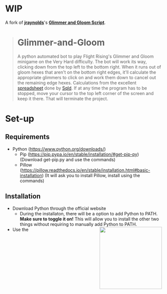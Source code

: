 # WIP

A fork of [**jraynolds**](https://github.com/jraynolds)'s [**Glimmer and Gloom Script**](https://github.com/jraynolds/Glimmer-and-Gloom).
> # Glimmer-and-Gloom
> A python automated bot to play Flight Rising's Glimmer and Gloom minigame on the Very Hard difficulty.
> The bot will work its way, clicking down from the top left to the bottom right. When it runs out of gloom hexes that aren't on the bottom right edges, it'll calculate the appropriate glimmers to click on and work them down to cancel out the remaining edge hexes. Calculations from the excellent <a href="https://docs.google.com/spreadsheets/d/1zrLIjer2FKmknXpyopCSEfVDdEP5rgxWsTOBVFkW8lQ/edit#gid=0">spreadsheet</a> done by <a href="https://flightrising.com/main.php?p=lair&tab=userpage&id=186567">Sqld</a>.
> If at any time the program has to be stopped, move your cursor to the top left corner of the screen and keep it there. That will terminate the project.

# Set-up
## Requirements
- Python (https://www.python.org/downloads/)
  - Pip (https://pip.pypa.io/en/stable/installation/#get-pip-py) (Download get-pip.py and use the commands)
  - Pillow (https://pillow.readthedocs.io/en/stable/installation.html#basic-installation) (It will ask you to install Pillow, install using the commands)

## Installation
- Download Python through the official website
  - During the installaton, there will be a option to add Python to PATH. **Make sure to toggle it on!** This will allow you to install the other two things without requiring to manually add Python to PATH. <img align="right" height="200" src="https://cdn.discordapp.com/attachments/778281142415392799/1035953129256136779/python_option.png">
- Use the 
